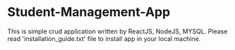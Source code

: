 # Student-Management-App
This is simple crud application written by ReactJS, NodeJS, MYSQL.
Please read 'installation_guide.txt' file to install app in your local machine.


